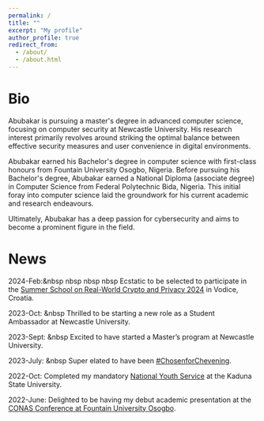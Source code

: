 ```yaml
---
permalink: /
title: ""
excerpt: "My profile"
author_profile: true
redirect_from: 
  - /about/
  - /about.html
---
```

Bio
======
Abubakar is pursuing a master's degree in advanced computer science, focusing on computer security at Newcastle University. His research interest primarily revolves around striking the optimal balance between effective security measures and user convenience in digital environments.

Abubakar earned his Bachelor's degree in computer science with first-class honours from Fountain University Osogbo, Nigeria. Before pursuing his Bachelor's degree, Abubakar earned a National Diploma (associate degree) in Computer Science from Federal Polytechnic Bida, Nigeria. This initial foray into computer science laid the groundwork for his current academic and research endeavours.

Ultimately, Abubakar has a deep passion for cybersecurity and aims to become a prominent figure in the field.


News
======
2024-Feb:&nbsp nbsp nbsp nbsp            Ecstatic to be selected to participate in the [Summer School on Real-World Crypto and Privacy 2024](https://summerschool-croatia.cs.ru.nl/2024/) in Vodice, Croatia.

2023-Oct: &nbsp           Thrilled to be starting a new role as a Student Ambassador at Newcastle University.

2023-Sept: &nbsp          Excited to have started a Master’s program at Newcastle University.

2023-July: &nbsp          Super elated to have been [#ChosenforChevening](https://www.chevening.org/scholarships/).

2022-Oct:      Completed my mandatory [National Youth Service](https://www.nysc.gov.ng/aboutscheme.html) at the Kaduna State University.

2022-June:     Delighted to be having my debut academic presentation at the [CONAS Conference at Fountain University Osogbo](https://fuo.edu.ng/innovative-tools-in-science-and-technology-for-global-development/).

